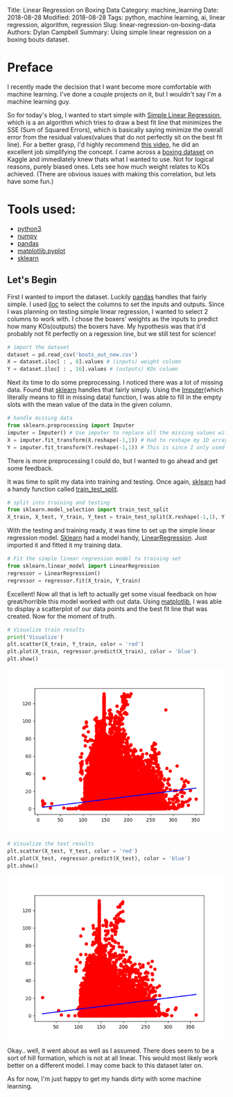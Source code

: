 Title: Linear Regression on Boxing Data
Category: machine_learning
Date: 2018-08-28
Modified: 2018-08-28
Tags: python, machine learning, ai, linear regression, algorithm, regression
Slug: linear-regression-on-boxing-data
Authors: Dylan Campbell
Summary: Using simple linear regression on a boxing bouts dataset.

# Preface
I recently made the decision that I want become more comfortable with machine learning. I've done a couple projects on it, but I wouldn't say I'm a machine learning guy. 

So for today's blog, I wanted to start simple with [Simple Linear Regression](https://en.wikipedia.org/wiki/Simple_linear_regression), which is a an algorithm which tries to draw a best fit line that minimizes the SSE (Sum of Squared Errors), which is basically saying minimize the overall error from the residual values(values that do not perfectly sit on the best fit line). For a better grasp, I'd highly recommend [this video](https://www.youtube.com/watch?v=ZkjP5RJLQF4), he did an excellent job simplifying the concept. I came across a [boxing dataset](https://www.kaggle.com/slonsky/boxing-bouts) on Kaggle and immediately knew thats what I wanted to use. Not for logical reasons, purely biased ones. Lets see how much weight relates to KOs achieved. (There are obvious issues with making this correlation, but lets have some fun.) 

# Tools used:
* [python3](https://www.python.org/download/releases/3.0/)
* [numpy](http://www.numpy.org/)
* [pandas](https://pandas.pydata.org/)
* [matplotlib.pyplot](https://matplotlib.org/api/pyplot_summary.html)
* [sklearn](http://scikit-learn.org/stable/)

## Let's Begin
First I wanted to import the dataset. Luckily [pandas](https://pandas.pydata.org/) handles that fairly simple. I used [iloc](https://pandas.pydata.org/pandas-docs/version/0.17.0/generated/pandas.DataFrame.iloc.html) to select the columns to set the inputs and outputs. Since I was planning on testing simple linear regression, I wanted to select 2 columns to work with. I chose the boxers' weights as the inputs to predict how many KOs(outputs) the boxers have. My hypothesis was that it'd probably not fit perfectly on a regession line, but we still test for science!

```python
# import the dataset
dataset = pd.read_csv('bouts_out_new.csv')
X = dataset.iloc[ : , 8].values # (inputs) weight column
Y = dataset.iloc[ : , 16].values # (outputs) KOs column
```

Next its time to do some preprocessing. I noticed there was a lot of missing data. Found that [sklearn](http://scikit-learn.org/stable/) handles that fairly simply. Using the [Imputer](http://scikit-learn.org/stable/modules/generated/sklearn.preprocessing.Imputer.html)(which literally means to fill in missing data) function, I was able to fill in the empty slots with the mean value of the data in the given column.

```python
# handle missing data
from sklearn.preprocessing import Imputer
imputer = Imputer() # Use imputer to replace all the missing values with the mean of the columns
X = imputer.fit_transform(X.reshape(-1,1)) # Had to reshape my 1D arrays to 2D arrays before filling the values
Y = imputer.fit_transform(Y.reshape(-1,1)) # This is since I only used a single column for each of these values and imputer expects 2D arrays
``` 
There is more preprocessing I could do, but I wanted to go ahead and get some feedback.

It was time to split my data into training and testing. Once again, [sklearn](http://scikit-learn.org/stable/) had a handy function called [train_test_split](http://scikit-learn.org/stable/modules/generated/sklearn.model_selection.train_test_split.html#sklearn.model_selection.train_test_split).

```python
# split into training and testing
from sklearn.model_selection import train_test_split
X_train, X_test, Y_train, Y_test = train_test_split(X.reshape(-1,1), Y.reshape(-1,1), test_size = 0.2) # dedicate 20% to test data
``` 

With the testing and training ready, it was time to set up the simple linear regression model. [Sklearn](http://scikit-learn.org/stable/) had a model handy, [LinearRegression](http://scikit-learn.org/stable/modules/generated/sklearn.linear_model.LinearRegression.html). Just imported it and fitted it my training data.

```python
# Fit the simple linear regression model to training set
from sklearn.linear_model import LinearRegression
regressor = LinearRegression()
regressor = regressor.fit(X_train, Y_train)
```

Excellent! Now all that is left to actually get some visual feedback on how great/horrible this model worked with out data. Using [matplotlib](https://matplotlib.org/api/pyplot_summary.html), I was able to display a scatterplot of our data points and the best fit line that was created. Now for the moment of truth.

```python
# Visualize train results
print('Visualize')
plt.scatter(X_train, Y_train, color = 'red')
plt.plot(X_train, regressor.predict(X_train), color = 'blue')
plt.show()
```
![training_results](../images/simp_lin_reg_train.png)

```python
# Visualize the test results
plt.scatter(X_test, Y_test, color = 'red')
plt.plot(X_test, regressor.predict(X_test), color = 'blue')
plt.show()
```
![testing_results](./images/simp_lin_reg_test.png)

Okay.. well, it went about as well as I assumed. There does seem to be a sort of hill formation, which is not at all linear. This would most likely work better on a different model. I may come back to this dataset later on.

As for now, I'm just happy to get my hands dirty with some machine learning.